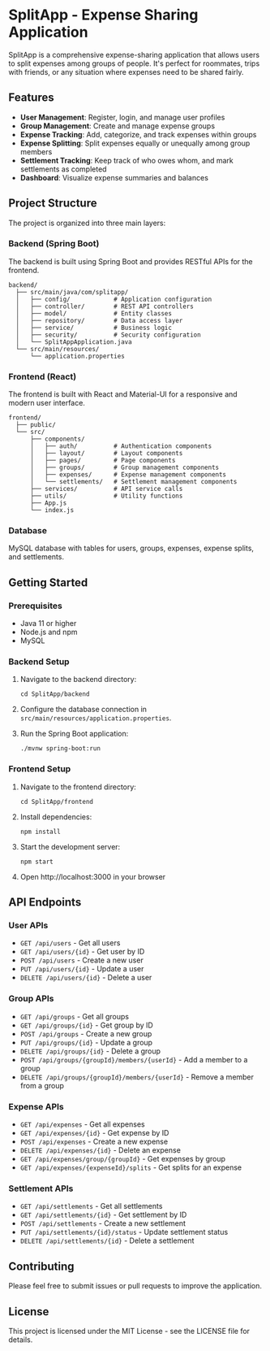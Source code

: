 # SplitApp - Expense Sharing Application

SplitApp is a comprehensive expense-sharing application that allows users to split expenses among groups of people. It's perfect for roommates, trips with friends, or any situation where expenses need to be shared fairly.

## Features

- **User Management**: Register, login, and manage user profiles
- **Group Management**: Create and manage expense groups
- **Expense Tracking**: Add, categorize, and track expenses within groups
- **Expense Splitting**: Split expenses equally or unequally among group members
- **Settlement Tracking**: Keep track of who owes whom, and mark settlements as completed
- **Dashboard**: Visualize expense summaries and balances

## Project Structure

The project is organized into three main layers:

### Backend (Spring Boot)

The backend is built using Spring Boot and provides RESTful APIs for the frontend.

```
backend/
  ├── src/main/java/com/splitapp/
  │   ├── config/            # Application configuration
  │   ├── controller/        # REST API controllers
  │   ├── model/             # Entity classes
  │   ├── repository/        # Data access layer
  │   ├── service/           # Business logic
  │   ├── security/          # Security configuration
  │   └── SplitAppApplication.java
  └── src/main/resources/
      └── application.properties
```

### Frontend (React)

The frontend is built with React and Material-UI for a responsive and modern user interface.

```
frontend/
  ├── public/
  └── src/
      ├── components/
      │   ├── auth/          # Authentication components
      │   ├── layout/        # Layout components
      │   ├── pages/         # Page components
      │   ├── groups/        # Group management components
      │   ├── expenses/      # Expense management components
      │   └── settlements/   # Settlement management components
      ├── services/          # API service calls
      ├── utils/             # Utility functions
      ├── App.js
      └── index.js
```

### Database

MySQL database with tables for users, groups, expenses, expense splits, and settlements.

## Getting Started

### Prerequisites

- Java 11 or higher
- Node.js and npm
- MySQL

### Backend Setup

1. Navigate to the backend directory:
   ```
   cd SplitApp/backend
   ```

2. Configure the database connection in `src/main/resources/application.properties`.

3. Run the Spring Boot application:
   ```
   ./mvnw spring-boot:run
   ```

### Frontend Setup

1. Navigate to the frontend directory:
   ```
   cd SplitApp/frontend
   ```

2. Install dependencies:
   ```
   npm install
   ```

3. Start the development server:
   ```
   npm start
   ```

4. Open http://localhost:3000 in your browser

## API Endpoints

### User APIs
- `GET /api/users` - Get all users
- `GET /api/users/{id}` - Get user by ID
- `POST /api/users` - Create a new user
- `PUT /api/users/{id}` - Update a user
- `DELETE /api/users/{id}` - Delete a user

### Group APIs
- `GET /api/groups` - Get all groups
- `GET /api/groups/{id}` - Get group by ID
- `POST /api/groups` - Create a new group
- `PUT /api/groups/{id}` - Update a group
- `DELETE /api/groups/{id}` - Delete a group
- `POST /api/groups/{groupId}/members/{userId}` - Add a member to a group
- `DELETE /api/groups/{groupId}/members/{userId}` - Remove a member from a group

### Expense APIs
- `GET /api/expenses` - Get all expenses
- `GET /api/expenses/{id}` - Get expense by ID
- `POST /api/expenses` - Create a new expense
- `DELETE /api/expenses/{id}` - Delete an expense
- `GET /api/expenses/group/{groupId}` - Get expenses by group
- `GET /api/expenses/{expenseId}/splits` - Get splits for an expense

### Settlement APIs
- `GET /api/settlements` - Get all settlements
- `GET /api/settlements/{id}` - Get settlement by ID
- `POST /api/settlements` - Create a new settlement
- `PUT /api/settlements/{id}/status` - Update settlement status
- `DELETE /api/settlements/{id}` - Delete a settlement

## Contributing

Please feel free to submit issues or pull requests to improve the application.

## License

This project is licensed under the MIT License - see the LICENSE file for details.